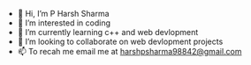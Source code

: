 - 👋 Hi, I’m P Harsh Sharma
- 👀 I’m interested in coding
- 🌱 I’m currently learning c++ and web devlopment
- 💞️ I’m looking to collaborate on web devlopment projects
- 📫 To recah me email me at harshpsharma98842@gmail.com

<!---
harshsharma2002/harshsharma2002 is a ✨ special ✨ repository because its `README.md` (this file) appears on your GitHub profile.
You can click the Preview link to take a look at your changes.
--->
